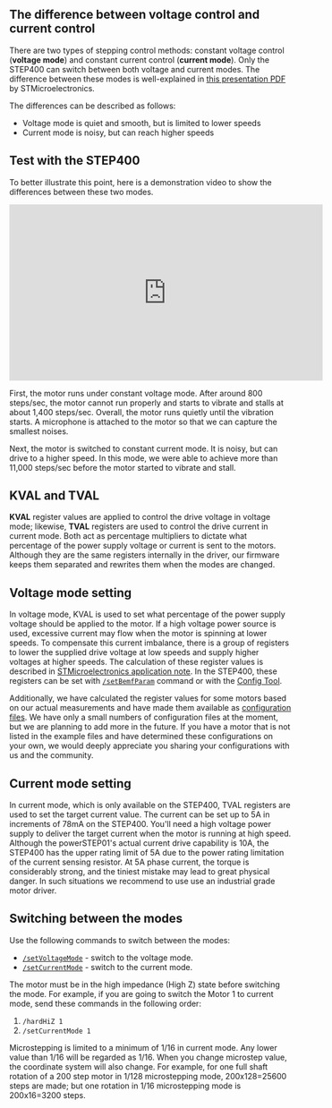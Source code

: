 ## The difference between voltage control and current control
There are two types of stepping control methods: constant voltage control (**voltage mode**) and constant current control (**current mode**). Only the STEP400 can switch between both voltage and current modes. The difference between these modes is well-explained in [this presentation PDF](https://www.st.com/content/dam/AME/2019/developers-conference-2019/presentations/STDevCon19_3.6_Using%20Powerstep01.pdf) by STMicroelectronics.


The differences can be described as follows:

- Voltage mode is quiet and smooth, but is limited to lower speeds
- Current mode is noisy, but can reach higher speeds

## Test with the STEP400
To better illustrate this point, here is a demonstration video to show the differences between these two modes.

<div class="embed-video"><iframe width="560" height="315" src="https://www.youtube.com/embed/ydPHQfc22kQ" frameborder="0" allow="accelerometer; autoplay; clipboard-write; encrypted-media; gyroscope; picture-in-picture" allowfullscreen></iframe></div>

First, the motor runs under constant voltage mode. After around 800 steps/sec, the motor cannot run properly and starts to vibrate and stalls at about 1,400 steps/sec. Overall, the motor runs quietly until the vibration starts. A microphone is attached to the motor so that we can capture the smallest noises.

Next, the motor is switched to constant current mode. It is noisy, but can drive to a higher speed. In this mode, we were able to achieve more than 11,000 steps/sec before the motor started to vibrate and stall.

## KVAL and TVAL
**KVAL** register values are applied to control the drive voltage in voltage mode; likewise, **TVAL** registers are used to control the drive current in current mode. Both act as percentage multipliers to dictate what percentage of the power supply voltage or current is sent to the motors. Although they are the same registers internally in the driver, our firmware keeps them separated and rewrites them when the modes are changed.

## Voltage mode setting
In voltage mode, KVAL is used to set what percentage of the power supply voltage should be applied to the motor. If a high voltage power source is used, excessive current may flow when the motor is spinning at lower speeds. To compensate this current imbalance, there is a group of registers to lower the supplied drive voltage at low speeds and supply higher voltages at higher speeds. The calculation of these register values is described in [STMicroelectronics application note](https://www.st.com/resource/en/application_note/). In the STEP400, these registers can be set with [`/setBemfParam`](https://ponoor.com/en/docs/step-series/osc-command-reference/voltage-and-current-mode-settings/#setbemfparam_intmotorid_intint_speed_intst_slp_intfn_slp_acc_intfn_slp_dec) command or with the [Config Tool](http://ponoor.com/tools/step400-config/).

Additionally, we have calculated the register values for some motors based on our actual measurements and have made them available as [configuration files](https://ponoor.com/en/docs/step-series/settings/example-parameter-values-for-example-steppers/). We have only a small numbers of configuration files at the moment, but we are planning to add more in the future. If you have a motor that is not listed in the example files and have determined these configurations on your own, we would deeply appreciate you sharing your configurations with us and the community.

## Current mode setting
In current mode, which is only available on the STEP400, TVAL registers are used to set the target current value. The current can be set up to 5A in increments of 78mA on the STEP400. You'll need a high voltage power supply to deliver the target current when the motor is running at high speed. Although the powerSTEP01's actual current drive capability is 10A, the STEP400 has the upper rating limit of 5A due to the power rating limitation of the current sensing resistor. At 5A phase current, the torque is considerably strong, and the tiniest mistake may lead to great physical danger. In such situations we recommend to use use an industrial grade motor driver.

## Switching between the modes
Use the following commands to switch between the modes:
- [`/setVoltageMode`](https://ponoor.com/en/docs/step-series/osc-command-reference/voltage-and-current-mode-settings/#setvoltagemode_intmotorid) - switch to the voltage mode.
- [`/setCurrentMode`](https://ponoor.com/en/docs/step-series/osc-command-reference/voltage-and-current-mode-settings/#setcurrentmode_intmotorid) - switch to the current mode.

The motor must be in the high impedance (High Z) state before switching the mode. For example, if you are going to switch the Motor 1 to current mode, send these commands in the following order:

1. `/hardHiZ 1`
2. `/setCurrentMode 1`

Microstepping is limited to a minimum of 1/16 in current mode. Any lower value than 1/16 will be regarded as 1/16. When you change microstep value, the coordinate system will also change. For example, for one full shaft rotation of a 200 step motor in 1/128 microstepping mode, 200x128=25600 steps are made; but one rotation in 1/16 microstepping mode is 200x16=3200 steps.

